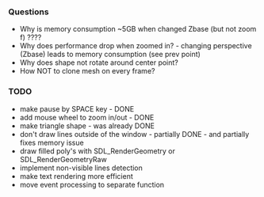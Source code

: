 ### Questions
 - Why is memory consumption ~5GB when changed Zbase (but not zoom f) ????
 - Why does performance drop when zoomed in? - changing perspective (Zbase) leads to memory consumption (see prev point)
 - Why does shape not rotate around center point?
 - How NOT to clone mesh on every frame?

### TODO
 - make pause by SPACE key - DONE
 - add mouse wheel to zoom in/out - DONE
 - make triangle shape - was already DONE
 - don't draw lines outside of the window - partially DONE - and partially fixes memory issue
 - draw filled poly's with SDL_RenderGeometry or SDL_RenderGeometryRaw
 - implement non-visible lines detection
 - make text rendering more efficient
 - move event processing to separate function
